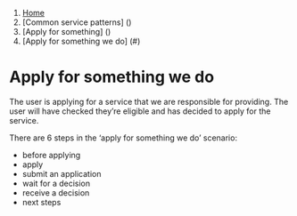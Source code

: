 1.  [Home](/docs/core/contents)
2.	[Common service patterns] ()
3.  [Apply for something] ()
4.  [Apply for something we do] (#)

# Apply for something we do
The user is applying for a service that we are responsible for providing. The user will have checked they’re eligible and has decided to apply for the service. 

There are 6 steps in the ‘apply for something we do’ scenario: 

* before applying 
* apply
* submit an application  
* wait for a decision 
* receive a decision 
* next steps 
